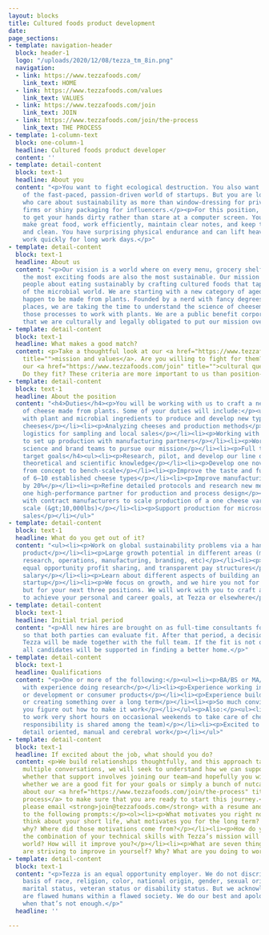 ```yaml
---
layout: blocks
title: Cultured foods product development
date: 
page_sections:
- template: navigation-header
  block: header-1
  logo: "/uploads/2020/12/08/tezza_tm_8in.png"
  navigation:
  - link: https://www.tezzafoods.com/
    link_text: HOME
  - link: https://www.tezzafoods.com/values
    link_text: VALUES
  - link: https://www.tezzafoods.com/join
    link_text: JOIN
  - link: https://www.tezzafoods.com/join/the-process
    link_text: THE PROCESS
- template: 1-column-text
  block: one-column-1
  headline: Cultured foods product developer
  content: ''
- template: detail-content
  block: text-1
  headline: About you
  content: "<p>You want to fight ecological destruction. You also want to be a part
    of the fast-paced, passion-driven world of startups. But you are looking for people
    who care about sustainability as more than window-dressing for private equity
    firms or shiny packaging for influencers.</p><p>For this position, you prefer
    to get your hands dirty rather than stare at a computer screen. You love to tinker,
    make great food, work efficiently, maintain clear notes, and keep things orderly
    and clean. You have surprising physical endurance and can lift heavy stuff and
    work quickly for long work days.</p>"
- template: detail-content
  block: text-1
  headline: About us
  content: "<p>Our vision is a world where on every menu, grocery shelf, and table,
    the most exciting foods are also the most sustainable. Our mission is to excite
    people about eating sustainably by crafting cultured foods that tap into the diversity
    of the microbial world. We are starting with a new category of aged, hard cheeses—that
    happen to be made from plants. Founded by a nerd with fancy degrees from fancy
    places, we are taking the time to understand the science of cheesemaking and manipulating
    those processes to work with plants. We are a public benefit corporation, meaning
    that we are culturally and legally obligated to put our mission over money.</p>"
- template: detail-content
  block: text-1
  headline: What makes a good match?
  content: <p>Take a thoughtful look at our <a href="https://www.tezzafoods.com/values"
    title="">mission and values</a>. Are you willing to fight for them? Then ask yourself
    our <a href="https://www.tezzafoods.com/join" title="">cultural questions</a>.
    Do they fit? These criteria are more important to us than position-specific qualifications.</p>
- template: detail-content
  block: text-1
  headline: About the position
  content: "<h4>Duties</h4><p>You will be working with us to craft a new category
    of cheese made from plants. Some of your duties will include:</p><ul><li><p>Working
    with plant and microbial ingredients to produce and develop new types of aged
    cheeses</p></li><li><p>Analyzing cheeses and production methods</p></li><li><p>Coordinating
    logistics for sampling and local sales</p></li><li><p>Working with the founder
    to set up production with manufacturing partners</p></li><li><p>Working with the
    science and brand teams to pursue our mission</p></li><li><p>Full time position</p></li></ul><h4>First-year
    target goals</h4><ul><li><p>Research, pilot, and develop our line of cheese using
    theoretical and scientific knowledge</p></li><li><p>Develop one novel cheese variety
    from concept to bench-scale</p></li><li><p>Improve the taste and functional profiles
    of 6–10 established cheese types</p></li><li><p>Improve manufacturing efficiency
    by 20%</p></li><li><p>Refine detailed protocols and research new methods and equipment</p></li><li><p>Hire
    one high-performance partner for production and process design</p></li><li><p>Work
    with contract manufacturers to scale production of a one cheese variety to industrial
    scale (&gt;10,000lbs)</p></li><li><p>Support production for microscale proof-of-concept
    sales</p></li></ul>"
- template: detail-content
  block: text-1
  headline: What do you get out of it?
  content: "<ul><li><p>Work on global sustainability problems via a hands-on, tasty
    product</p></li><li><p>Large growth potential in different areas (management,
    research, operations, manufacturing, branding, etc)</p></li><li><p>Equity ownership,
    equal opportunity profit sharing, and transparent pay structures</p></li><li><p>Competitive
    salary</p></li><li><p>Learn about different aspects of building an early-stage
    startup</p></li><li><p>We focus on growth, and we hire you not for this position,
    but for your next three positions. We will work with you to craft a learning plan
    to achieve your personal and career goals, at Tezza or elsewhere</p></li></ul>"
- template: detail-content
  block: text-1
  headline: Initial trial period
  content: "<p>All new hires are brought on as full-time consultants for three months
    so that both parties can evaluate fit. After that period, a decision on joining
    Tezza will be made together with the full team. If the fit is not quite right,
    all candidates will be supported in finding a better home.</p>"
- template: detail-content
  block: text-1
  headline: Qualifications
  content: "<p>One or more of the following:</p><ul><li><p>BA/BS or MA/MS in a science
    with experience doing research</p></li><li><p>Experience working in food production
    or development or consumer products</p></li><li><p>Experience building, making,
    or creating something over a long term</p></li><li><p>So much conviction that
    you figure out how to make it work</p></li></ul><p>Also:</p><ul><li><p>Willing
    to work very short hours on occasional weekends to take care of cheeses (this
    responsibility is shared among the team)</p></li><li><p>Excited to do hands-on,
    detail oriented, manual and cerebral work</p></li></ul>"
- template: detail-content
  block: text-1
  headline: If excited about the job, what should you do?
  content: <p>We build relationships thoughtfully, and this approach takes time. Over
    multiple conversations, we will seek to understand how we can support you—and
    whether that support involves joining our team—and hopefully you will find out
    whether we are a good fit for your goals or simply a bunch of nutcases.</p><p>Read
    about our <a href="https://www.tezzafoods.com/join/the-process" title="">hiring
    process</a> to make sure that you are ready to start this journey.</p><p>To apply,
    please email <strong>join@tezzafoods.com</strong> with a resume and responses
    to the following prompts:</p><ol><li><p>What motivates you right now? When you
    think about your short life, what motivates you for the long term? And most important,
    why? Where did those motivations come from?</p></li><li><p>How do you think that
    the combination of your technical skills with Tezza’s mission will improve the
    world? How will it improve you?</p></li><li><p>What are seven things that you
    are striving to improve in yourself? Why? What are you doing to work on them?</p></li></ol>
- template: detail-content
  block: text-1
  content: "<p>Tezza is an equal opportunity employer. We do not discriminate on the
    basis of race, religion, color, national origin, gender, sexual orientation, age,
    marital status, veteran status or disability status. But we acknowledge that we
    are flawed humans within a flawed society. We do our best and apologize and learn
    when that’s not enough.</p>"
  headline: ''

---
```

